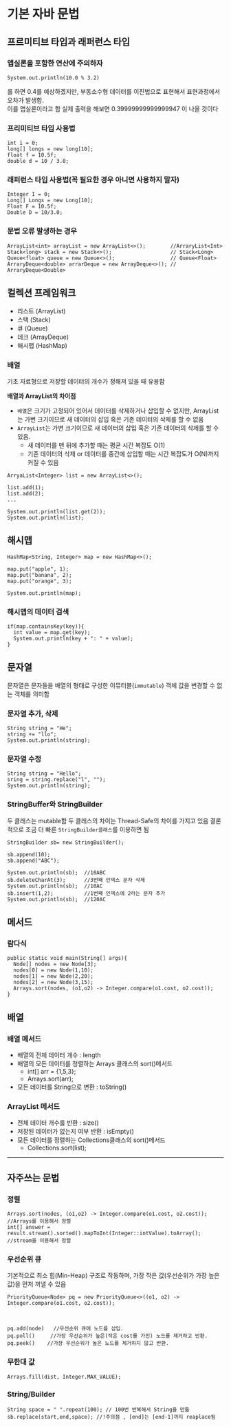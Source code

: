 # 기본 자바 문법

## 프르미티브 타입과 래퍼런스 타입

### 앱실론을 포함한 연산에 주의하자
```
System.out.println(10.0 % 3.2)
```
를 하면 0.4를 예상하겠지만, 부동소수형 데이터를 이진법으로 표현해서 표현과정에서 오차가 발생함. 
<br/>이를 앱실론이라고 함
실제 출력을 해보면 0.39999999999999947 이 나올 것이다

### 프리미티브 타입 사용법
```
int i = 0;
long[] longs = new long[10];
float f = 10.5f;
double d = 10 / 3.0;
```

### 래퍼런스 타입 사용법(꼭 필요한 경우 아니면 사용하지 말자)
```
Integer I = 0;
Long[] Longs = new Long[10];
Float F = 10.5f;
Double D = 10/3.0;
```

### 문법 오류 발생하는 경우
```
ArrayList<int> arrayList = new ArrayList<>();        //ArraryList<Int>
Stack<long> stack = new Stack<>();                   // Stack<Long>
Queue<float> queue = new Queue<>();                  // Queue<Float>
ArraryDeque<double> arrarDeque = new ArrayDeque<>(); // ArraryDeque<Double>
```

## 컬렉션 프레임워크
- 리스트 (ArrayList)
- 스택 (Stack)
- 큐 (Queue)
- 데크 (ArrayDeque)
- 해시맵  (HashMap)

### 배열
기초 자료형으로 저장할 데이터의 개수가 정해져 있을 때 유용함

**배열과 ArrayList의 차이점** <br/>
- `배열`은 크기가 고정되어 있어서 데이터를 삭제하거나 삽입할 수 없지만, ArrayList는 가변 크기이므로 새 데이터의 삽입 혹은 기존 데이터의 삭제를 할 수 없음
- `ArrayList`는 가변 크기이므로 새 데이터의 삽입 혹은 기존 데이터의 삭제를 할 수 있음.
  - 새 데이터를 맨 뒤에 추가할 때는 평균 시간 복잡도 O(1)
  - 기존 데이터의 삭제 or 데이터를 중간에 삽입할 때는 시간 복잡도가 O(N)까지 커질 수 있음

```
ArryaList<Integer> list = new ArrayList<>();

list.add(1);
list.add(2);
...

System.out.println(list.get(2));
System.out.println(list);

```

## 해시맵
```
HashMap<String, Integer> map = new HashMap<>();

map.put("apple", 1);
map.put("banana", 2);
map.put("orange", 3);

System.out.println(map);
```

### 해시맵의 데이터 검색

```
if(map.containsKey(key)){
  int value = map.get(key);
  System.out.println(key + ": " + value);
}
```

## 문자열
문자열은 문자들을 배열의 형태로 구성한 이뮤터블(`immutable`) 객체
값을 변경할 수 없는 객체를 의미함

### 문자열 추가, 삭제
```
String string = "He";
string += "llo";
System.out.println(string);
```

### 문자열 수정
```
String string = "Hello";
sring = string.replace("l", "");
System.out.println(string);
```

### StringBuffer와 StringBuilder
두 클래스는 mutable함
두 클래스의 차이는 Thread-Safe의 차이를 가지고 있음
결론적으로 조금 더 빠른 `StringBuilder클래스`를 이용하면 됨
```
StringBuilder sb= new StringBuilder();

sb.append(10);
sb.append("ABC");

System.out.println(sb);  //10ABC
sb.deleteCharAt(3);      //3번째 인덱스 문자 삭제
System.out.println(sb);  //10AC
sb.insert(1,2);          //1번째 인덱스에 2라는 문자 추가
System.out.println(sb);  //120AC
```

## 메서드

### 람다식
```
public static void main(String[] args){
  Node[] nodes = new Node[3];
  nodes[0] = new Node(1,10);
  nodes[1] = new Node(2,20);
  nodes[2] = new Node(3,15);
  Arrays.sort(nodes, (o1,o2) -> Integer.compare(o1.cost, o2.cost));
}
```

## 배열

### 배열 메서드
- 배열의 전체 데이터 개수 : length
- 배열의 모든 데이터를 정렬하는 Arrays 클래스의 sort()메서드
  - int[] arr = {1,5,3};
  - Arrays.sort(arr);
- 모든 데이터를 String으로 변환 :  toString()

### ArrayList 메서드
- 전체 데이터 개수를 반환 : size()
- 저장된 데이터가 없는지 여부 반환 : isEmpty()
- 모든 데이터를 정렬하는 Collections클래스의 sort()메서드
  - Collections.sort(list);


---


## 자주쓰는 문법

### 정렬
```
Arrays.sort(nodes, (o1,o2) -> Integer.compare(o1.cost, o2.cost)); //Arrays를 이용해서 정렬
int[] answer = result.stream().sorted().mapToInt(Integer::intValue).toArray(); //stream을 이용해서 정렬
```
  
### 우선순위 큐

기본적으로 최소 힙(Min-Heap) 구조로 작동하며, 가장 작은 값(우선순위가 가장 높은 값)을 먼저 꺼낼 수 있음

```
PriorityQueue<Node> pq = new PriorityQueue<>((o1, o2) -> Integer.compare(o1.cost, o2.cost));



pq.add(node)   //우선순위 큐에 노드를 삽입.
pq.poll()     //가장 우선순위가 높은(작은 cost를 가진) 노드를 제거하고 반환.
pq.peek()    //가장 우선순위가 높은 노드를 제거하지 않고 반환.
```

### 무한대 값
```
Arrays.fill(dist, Integer.MAX_VALUE);
```

### String/Builder
````
String space = " ".repeat(100); // 100번 반복해서 String을 만듦
sb.replace(start,end,space); //!주의점 , [end]는 [end-1]까지 reaplace됨
````

